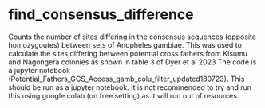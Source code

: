 # find_consensus_difference
Counts the number of sites differing in the consensus sequences (opposite homozygoutes) between sets of Anopheles gambiae.
This was used to calculate the sites differing between potential cross fathers from Kisumu and Nagongera colonies as shown in table 3 of Dyer et al 2023
The code is a jupyter notebook (Potential_Fathers_GCS_Access_gamb_colu_filter_updated180723). This should be run as a jupyter notebook. It is not recommended to try and run this using google colab (on free setting) as it will run out of resources. 
